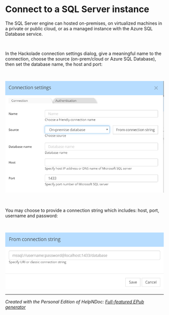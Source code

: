 # Connect to a SQL Server instance

The SQL Server engine can hosted on-premises, on virtualized machines in a private or public cloud, or as a managed instance with the Azure SQL Database service. &nbsp;

&nbsp;

In the Hackolade connection settings dialog, give a meaningful name to the connection, choose the source (on-prem/cloud or Azure SQL Database), then set the database name, the host and port:

&nbsp;

![Image](<lib/SQL%20Server%20Connection%20settings.png>)

&nbsp;

You may choose to provide a connection string which includes: host, port, username and password:

&nbsp;

![Image](<lib/SQL%20Server%20Connection%20String.png>)


***
_Created with the Personal Edition of HelpNDoc: [Full-featured EPub generator](<https://www.helpndoc.com/create-epub-ebooks>)_
